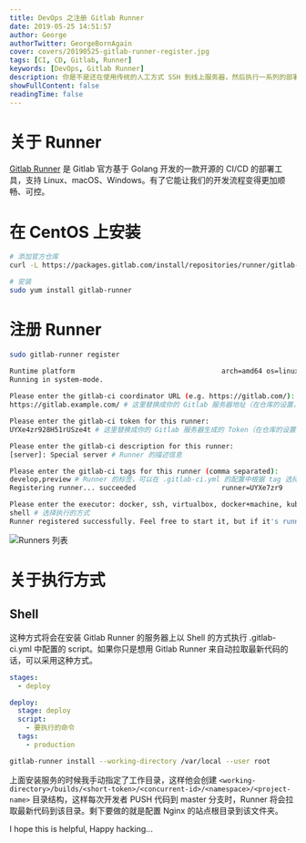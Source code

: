 ```yaml
---
title: DevOps 之注册 Gitlab Runner
date: 2019-05-25 14:51:57
author: George
authorTwitter: GeorgeBornAgain
cover: covers/20190525-gitlab-runner-register.jpg
tags: [CI, CD, Gitlab, Runner]
keywords: [DevOps, Gitlab Runner]
description: 你是不是还在使用传统的人工方式 SSH 到线上服务器，然后执行一系列的部署命令。试一下 Gitlab Runner 吧，它将解放你的双手，你只需要专心写代码就好了。
showFullContent: false
readingTime: false
---
```


# 关于 Runner
[Gitlab Runner](https://gitlab.com/gitlab-org/gitlab-runner) 是 Gitlab 官方基于 Golang 开发的一款开源的 CI/CD 的部署工具，支持 Linux、macOS、Windows。有了它能让我们的开发流程变得更加顺畅、可控。

# 在 CentOS 上安装

```bash
# 添加官方仓库
curl -L https://packages.gitlab.com/install/repositories/runner/gitlab-runner/script.rpm.sh | sudo bash

# 安装
sudo yum install gitlab-runner
```

# 注册 Runner

```bash
sudo gitlab-runner register

Runtime platform                                    arch=amd64 os=linux pid=1947 revision=5a147c92 version=11.11.1
Running in system-mode.                            
                                                   
Please enter the gitlab-ci coordinator URL (e.g. https://gitlab.com/):
https://gitlab.example.com/ # 这里替换成你的 Gitlab 服务器地址（在仓库的设置，或管理员后台中查看）

Please enter the gitlab-ci token for this runner:
UYXe4zr928H51rUSze4t # 这里替换成你的 Gitlab 服务器生成的 Token（在仓库的设置，或管理员后台中查看）

Please enter the gitlab-ci description for this runner:
[server]: Special server # Runner 的描述信息

Please enter the gitlab-ci tags for this runner (comma separated):
develop,preview # Runner 的标签，可以在 .gitlab-ci.yml 的配置中根据 tag 选择要在哪台 Runner 上执行 Pipelines
Registering runner... succeeded                     runner=UYXe7zr9

Please enter the executor: docker, ssh, virtualbox, docker+machine, kubernetes, docker-windows, docker-ssh, parallels, shell, docker-ssh+machine:
shell # 选择执行的方式
Runner registered successfully. Feel free to start it, but if it's running already the config should be automatically reloaded!
```

![Runners 列表](/article/gitlab-admin-runners.png)

# 关于执行方式

## Shell

这种方式将会在安装 Gitlab Runner 的服务器上以 Shell 的方式执行 .gitlab-ci.yml 中配置的 script。如果你只是想用 Gitlab Runner 来自动拉取最新代码的话，可以采用这种方式。

```yaml
stages: 
  - deploy

deploy:
  stage: deploy
  script:
    - 要执行的命令
  tags:
    - production
```

```bash 安装服务
gitlab-runner install --working-directory /var/local --user root
```

上面安装服务的时候我手动指定了工作目录，这样他会创建 `<working-directory>/builds/<short-token>/<concurrent-id>/<namespace>/<project-name>` 目录结构，这样每次开发者 PUSH 代码到 master 分支时，Runner 将会拉取最新代码到该目录。剩下要做的就是配置 Nginx 的站点根目录到该文件夹。

I hope this is helpful, Happy hacking...